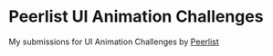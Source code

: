 # Peerlist UI Animation Challenges

My submissions for UI Animation Challenges by [Peerlist](https://peerlist.io/challenges/ui-animation-challenge)
